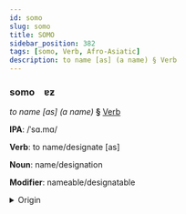 ```yaml
---
id: somo
slug: somo
title: SOMO
sidebar_position: 382
tags: [somo, Verb, Afro-Asiatic]
description: to name [as] (a name) § Verb
---
```


### somo&emsp;<span kind="abugida">ɐƶ</span>

*to name [as] (a name)* **§** [Verb](../../tags/Verb)

**IPA**: /ˈsɑ.mɑ/

**Verb**: to name/designate [as]

**Noun**: name/designation

**Modifier**: nameable/designatable

<details>
    <summary>Origin</summary>
    Arabic سَمَّى sammā /sam.maː/<br/>
    <em>Afro-Asiatic Language Family</em>
</details>